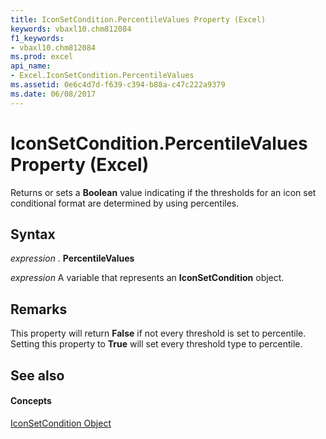 ```yaml
---
title: IconSetCondition.PercentileValues Property (Excel)
keywords: vbaxl10.chm812084
f1_keywords:
- vbaxl10.chm812084
ms.prod: excel
api_name:
- Excel.IconSetCondition.PercentileValues
ms.assetid: 0e6c4d7d-f639-c394-b88a-c47c222a9379
ms.date: 06/08/2017
---
```



# IconSetCondition.PercentileValues Property (Excel)

Returns or sets a  **Boolean** value indicating if the thresholds for an icon set conditional format are determined by using percentiles.


## Syntax

 _expression_ . **PercentileValues**

 _expression_ A variable that represents an **IconSetCondition** object.


## Remarks

This property will return  **False** if not every threshold is set to percentile. Setting this property to **True** will set every threshold type to percentile.


## See also


#### Concepts


[IconSetCondition Object](Excel.IconSetCondition.md)


